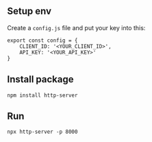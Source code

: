 ## Setup env
Create a ```config.js``` file and put your key into this:
```
export const config = {
    CLIENT_ID: '<YOUR_CLIENT_ID>',
    API_KEY: '<YOUR_API_KEY>'
}
```

## Install package
```
npm install http-server
```

## Run
```
npx http-server -p 8000
```